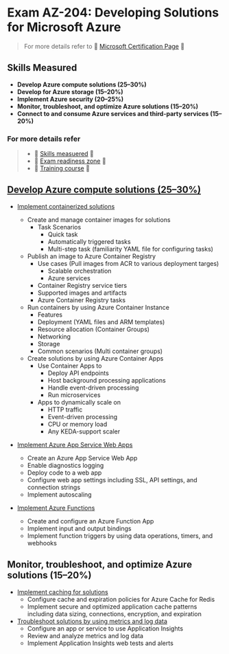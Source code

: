 # Exam AZ-204: Developing Solutions for Microsoft Azure

> For more details refer to 🌟 [Microsoft Certification Page](https://learn.microsoft.com/en-us/certifications/exams/az-204/) 🌟 

## Skills Measured
- **Develop Azure compute solutions (25–30%)**
- **Develop for Azure storage (15–20%)**
- **Implement Azure security (20–25%)**
- **Monitor, troubleshoot, and optimize Azure solutions (15–20%)**
- **Connect to and consume Azure services and third-party services (15–20%)**

### For more details refer
> - 🌟 [Skills measuered](AZ-204_StudyGuide_ENU_FY23Q3_v2.pdf) 🌟 
> - 🌟 [Exam readiness zone](https://learn.microsoft.com/en-us/shows/exam-readiness-zone) 🌟
> - 🌟 [Training course](https://learn.microsoft.com/en-us/training/courses/az-204t00) 🌟 

## [Develop Azure compute solutions (25–30%)](Compute/README.md)
- [Implement containerized solutions](Compute/Containers/README.md)
    - Create and manage container images for solutions
        - Task Scenarios
            - Quick task
            - Automatically triggered tasks
            - Multi-step task (familiarity YAML file for configuring tasks)
    - Publish an image to Azure Container Registry
        - Use cases (Pull images from ACR to various deployment targes)
            - Scalable orchestration
            - Azure services
        - Container Registry service tiers
        - Supported images and artifacts
        - Azure Container Registry tasks
    - Run containers by using Azure Container Instance
        - Features
        - Deployment (YAML files and ARM templates)
        - Resource allocation  (Container Groups)
        - Networking
        - Storage
        - Common scenarios (Multi container groups)
    - Create solutions by using Azure Container Apps
        - Use Container Apps to
            - Deploy API endpoints
            - Host background processing applications
            - Handle event-driven processing
            - Run microservices
        - Apps to dynamically scale on 
            - HTTP traffic
            - Event-driven processing
            - CPU or memory load
            - Any KEDA-support scaler

- [Implement Azure App Service Web Apps](Compute/AppService/README.md)
    - Create an Azure App Service Web App
    - Enable diagnostics logging
    - Deploy code to a web app
    - Configure web app settings including SSL, API settings, and connection strings
    - Implement autoscaling

- [Implement Azure Functions](Compute/Functions/README.md)
    - Create and configure an Azure Function App
    - Implement input and output bindings
    - Implement function triggers by using data operations, timers, and webhooks

## Monitor, troubleshoot, and optimize Azure solutions (15–20%)
- [Implement caching for solutions](Caching/README.md)
    - Configure cache and expiration policies for Azure Cache for Redis
    - Implement secure and optimized application cache patterns including data sizing, connections, encryption, and expiration
- [Troubleshoot solutions by using metrics and log data](Monitor/README.md)
    - Configure an app or service to use Application Insights
    - Review and analyze metrics and log data
    - Implement Application Insights web tests and alerts


